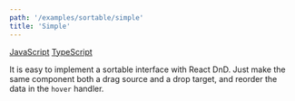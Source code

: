 ```yaml
---
path: '/examples/sortable/simple'
title: 'Simple'
---
```


[JavaScript](https://codesandbox.io/s/github/react-dnd/react-dnd/tree/gh-pages/examples_js/04-sortable/Simple)
[TypeScript](https://github.com/react-dnd/react-dnd/tree/master/packages/examples/src/04-sortable/Simple)

It is easy to implement a sortable interface with React DnD. Just make
the same component both a drag source and a drop target, and reorder
the data in the `hover` handler.

<sortable-simple></sortable-simple>
